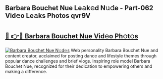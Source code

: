 ## Barbara Bouchet Nue Le𝚊k𝚎d N𝚞𝚍e - Part-062 Vid𝚎o Le𝚊ks Photos qvr9V

# <h2><a href="http://fb0xm4.evod.top/?m=Barbara+Bouchet+Nue">🔗 👉🔴 Barbara Bouchet Nue Vid𝚎o Ph𝚘t𝚘s</a></h2>

[![Barbara Bouchet Nue N𝚞d𝚎s](https://i.imgur.com/8V9OHl7.gif)](http://fb0xm4.evod.top/?m=Barbara+Bouchet+Nue)
Web personality Barbara Bouchet Nue and content creator, acclaimed for posting dance and lifestyle themes through popular dance challenges and brief vlogs. Inspiring role model Barbara Bouchet Nue, recognized for their dedication to empowering others and making a difference. 
